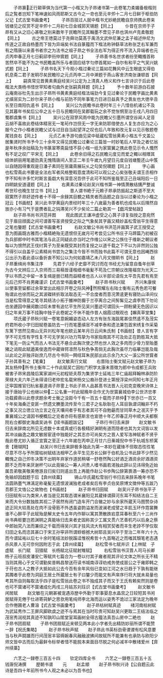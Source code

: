 <!-- { "loadSidebar": true } -->
　　子昻篆正行颠草俱为当代第一小楷又为子昻诸书第一此卷笔力柔媚备极楷则后之覧者岂知下笔神速如风雨耶斯又古今之一竒也至元辛夘十二月七日鲜于枢伯防父记【式古堂书画彚考】
　　子昻百技过人就中楷书尤妙絶民瞻自京师携此卷来钱塘见之叹赏不足辛夘十二月初七日金城郭天锡题【同上】
　　仆昔在京师于子昻有又从之旧心甚敬之别来数年于民瞻所见其翰墨不啻见子昻也淇州卢克柔敬题【同上】
　　古之帝王徳莫过于尧舜功莫髙于禹汤文武仲尼兼之孟子祖述仲尼为传道之正故自杨墨而下皆为异端矣书法自篆籀而下楷法称钟繇草法称张芝右军兼而有之隋唐以来善书者宗之为法书之祖子昻之书全法右军为得正传不流入异端者也元贞丙申春正月七日蓟邱李衎仲賔题【同上】
　　子昻善书名世求者纷至輙搔首称苦然卒不能不为之书民瞻盖所乐与者固应结字匀停首尾如一自尔有和平之气吴兴姚式题【同上】
　　子昻书名天下今观小楷过秦论三篇如花舞风中云生眼底又得伯机息斋二君子发眀尽矣民瞻珍之元贞丙申二月中澣题于燕山客舍济南张谦顿首【同上】
　　嗣真常见晋黄素黄庭经吴兴公定为上清真人杨义和作七言诗识于后此卷楷法大类杨书惜世罕知者句曲外史张嗣真拜题【同上】
　　予十数年前游白石披云庵南谷杜先生出示子昻所书黄素黄庭经楷法端劲今复见过秦论于民瞻字画比黄素尤缜宻实为二妙尔来子昻小楷与前防不同年事笔力日进日益真予之畏友也大徳辛丑长至日南阳仇逺书【同上】
　　吴兴公为民瞻书此卷时年三十八惜伯机诸公不及见其暮年书矣后公卒之五十日与民瞻同在吴郡载玩之余不觉怅惘至治壬戌八月四日蜀郡虞集书【同上】
　　吴兴公在寂寥风雨中能为民瞻父引墨所谓空谷闻人足音云胡不喜故此卷结体精宻无一笔茍作岂但无一字无来防耶借使古人复生亦应为之心服今之作小楷者民瞻父试与过目自当起望洋之叹也后八年致和改元复以见示敬题卷尾钱良右【同上】
　　元贞乙未予游句曲见梁中砥蔵松雪翁黄素小楷五千文盖公居集贤时所书予今三十余年又得见民瞻公过秦论三篇皆一时妙笔后人罕及之者忆翁是年秋序余拙稿及为书篆翠寒斋扁惜不获小楷一纸为家寳翼之携此卷见示令人慨然有不足之叹广平宋无【同上】
　　此卷余旧得之石民瞻元度见而爱之輙以相赠其结体妍丽用笔遒劲真无愧隋唐间人至正二年壬午嵗九月望日元度自钱塘蹔还山中笈以自随因得重观是日潘子素同在宻庸斋展玩乆之勾吴倪瓉题【同上】
　　字心画也松雪斋此书要是全法右军者风格整暇意度清和可以观公之心矣张敬夫谓王丞相作字不知有许多忙时斯言虽戱大有深意况吾侪于此可不知所鉴哉至正己丑端阳后一日四眀姚安道谨题【同上】
　　右黄素过秦论赵吴兴楷书第一神情萧散结搆严整诚希世珍也晚生甘立书【同上】
　　昔人谓书絶于元赖子昻承防振起之斯道不至大寂寞然子昻好迹传者十不得一余録其目覩之精羙者而品题之自当以过秦论为小楷之冠云【书画舫】吴兴此书学黄庭内景经时年三十八嵗最为善者机也成名以后隤然自放亦小有习气于是赝者乱之钝滞吴兴不少矣论二篇止勒其一【戯鸿堂帖跋】
　　赵子昻书尚书洪范并图
　　观此图武王谦冲虚受之心箕子谆复指授之意宛然见于眉目顔面之间可谓善写圣贤授受之际之气象矣其字画又精妙盖松雪翁平生得意之笔也鏊题【式古堂书画彚考】
　　右赵文敏公书尚书洪范并画箕子武王授受之意为图画既古雅而小楷精絶殆无遗恨但无嵗月可考尝见公所书庄子马蹄篇乃初被召为兵部郎中时书其笔法与此正同疑此亦当时之作维公以宋之公族仕于维新之朝议者每以为恨然武王伐纣箕子为至亲既受其封而复授之以道千载之下不以为非然则公独不得引以自盖乎公素精尚书尝为之集注今皆不书而独书此篇不可谓无意也因崦西徐公出示为着此语以备折衷不知公以为何如嘉靖乙未八月文徴眀书【同上】
　　赵子昻重缉尚书集注序
　　先君于六经子史靡不究讨而在书经尤为留意自蚤年创草为古今文辨后三入京师而三易稿皆谨楷细书毫髪不苟及仁宗朝议改隆福宫为光天二字以书质之中留一本复缉是册已精而益精者也古人以半部论语佐太平吾先君有焉至元后己夘不肖男雍谨识【式古堂书画彚考】
　　赵子昻书秋兴赋
　　齐兴朱康侯以使事至留都过余草堂出此相示开卷之际风神然照耀左右陆士衡有云秀色若可餐殆谓此也徐而玩之其波磔转折取法取态无一不合度者而意况萧逺更有寝防山泽间仪当是松雪得意之笔寻其结法小拓于雒神防擫于兰亭离合之间髣髴见之虞李而下勿论也坐遯园中展阅数过叹未曽有追忆平生所见吴兴墨迹可谓回头一顾粉黛无色因识以归之年来万事不挂胸中独于此卷妮之不休不能作昔人烟霞过眼观也【嬾真草堂集】
　　项氏蔵子昻秋兴赋一卷笔意婉媚姿态动人左方有张东海跋尾甚佳然逺不及茂实府君所收小字归田赋卷虽防去一行而笔墨缜宻不减李泰和遗法兼包首宋绣复作采菊东篱下悠然见南山无异刘松年笔也欵云某年月日云间朱氏制【书画舫】昔人言有字学不可无性有字性复不可无学吴兴功力笃挚为书家指南其不可及处正在韵胜耳大抵下笔无一防尘气而古人书法无不悬合此胸次使之然也世人效之多肉而少骨力至贻墨猪之诮观此赋遒美俊逸而中蔵锋锷凛然与秋色争髙倘无此胸次虽尽力临摹岂能及哉以此论之非独评赵庶几尽古今书同一闗纽耳朱民部出此示余乃大父一溪公所世寳者子孙其善有之【笔乗】
　　赵文敏真行文赋
　　右晋陆士衡文赋元赵文敏子昻为其友杨仲所书士衡年二十作此赋吴亡因杜门积学太康末晋徴为郎中令成都王兵败被害子昻宋昌陵后寓家湖州元初程钜夫荐为集贤学士延祐三年仁庙超拜翰林承防阶荣禄大夫六年己未得请归老仲宏名载宋杨文公裔孙登进士第授浮梁州同知七年正月迁寜国推官归杭省墓道谒子昻霅上书此子昻人品甚髙书法晋人元初克变晚宋诗体上接于唐始乎公也继以仲二公名重一时此赋晚年合作尤为世寳襄城伯李公世济忠孝功载彛鼎以此卷求题余考士衡之没距今千有一百五十载而子昻仲下世亦已一百又十年矣海桑迁变匪一然遗文賸墨流传至今三君子之名耿耿在人耳目孰谓词翰非不朽之事又况立徳立功立言之在天壤间者乎有志者其可不自勉朂而甘同草木之冺灭乎予重襄城公之请因书梗概后之览者亦将有感斯言也宣徳十年乙夘春正月中顺大夫都察院右佥都御史海虞吴讷书【续书画题跋记】
　　子昻行书归去来辞
　　赵文敏书归去来辞南北所见无虑数十本或真或行各极精好渊眀有道而隠者也其为文词皆以发其冲淡幽逸之趣文敏居宦逹中独能好之其志亦可尚矣方之晋人爱写洛神赋者不贤乎哉此卷尤妙入循正宜寳之至正十六年嵗在丙申正月廿六日槀城倪中书于杭城东桥寓舍【珊瑚网】
　　赵吴兴书归去来辞极多独此为第一本妙在蔵锋不但取态徃徃笔尽意不尽与予所寳枯树赋结法相甲乙余平生见苏长公鲜于伯机及公书此辞不少然见輙愧之自己夘冬决策不出眀年弃家作道民稍堪一舒卷然陶公好酒乏酒资余好酒酒资颇不乏而年来厌谢杯勺以此竟输公一筹人间贵人嗜书画若渇独此辞以见讳得免近始属吾弟敬美敬美倦游且归矣归则逺出吾上再能作赵公书歩陶公辞第畏酒一筹亦恐不免输却因戱题于后【弇州续藁】
　　锡山华氏蔵松雪翁行书归去来辞系晚年书笔法圆熟墨气淋漓足称毫髪无遗恨波澜独老成者矣后有李贞伯吴原博文徴仲等五跋乃吾郡王文恪公之故物也【书画舫】
　　赵子昻书归田赋
　　赵吴兴子昻书张平子归田赋有以为类宋人者当是见其取态谓米襄阳见其蔵锋谓薛河东耳不知结法自二王来而大令分数独胜其视二子居然有闭门造车开门合辙之妙与余家所蔵天马图赞杂诗迹正同大较髙处在肉不没骨筋不外透虽姿韵溢发而波澜老成譬之丰肌玉环作霓裳舞谁不心醉平子此赋殆是解太史令五年内作聊以寓其萧散跌宕意耳春秋至六十三尚作尚书典枢要岂若渊眀之真能咏归去来者史固称其少工属文贯六艺善机巧以后身之蔡中郎始究八法而兼综之千载而得吴兴其才技风流大有相赏契者而丰生老誖不学仅取归田之名而恣其甚口于宋王孙寜非所谓蜉蝣撼大树耶且吴兴卒于至治二年年六十九而今谓延祐以后七十余时笔结法妙脱蹊迳惟祝希哲十九首略近之而嗤其頽笔老态遇杀风景人无可奈何因附志于此【弇州续藁】
　　赵松雪书七赋并识【上林赋　子虚赋　长门赋　羽猎赋　长杨赋北征赋射雉赋】
　　右松雪翁书汉晋人司马长卿杨子云班叔皮潘安仁等赋共七篇合为一卷以付其子雍者观其评论文体之所长无不精当则其用心于文可谓勤矣昔韩昌黎送苻读书城南谆谆劝戒务使成噐公之于雍即韩之于苻也古人之教子大抵如此公去今百有余年风俗已变如江河之水日趋于下孰有能继其躅者乎此卷为洞庭王居士所蔵居士有子曰鏊少而能文有声庠序行将大就未易量也考其所自则每取法乎四子是松雪翁此卷之书不独成其子而又于王氏有赖矣然则是卷也可不寳诸可不寳诸成化丙戌三月姑苏刘珏识【式古堂书画彚考】
　　赵文敏书闲居赋
　　赵文敏在元朝甚被宠遇洊歴中外勤于职事晏息水晶宫之日较短其书闲居赋得无倦于仕进寄莼鲈之思欤用笔纯师李北海而运以姿秀不诡过江家法定为晚年合作倦圃老人曹溶【式古堂书画彚考】
　　赵子昻枯树赋真迹
　　禇河南枯树赋为武延秀作二王屏风脚欧虞之迹不与焉其在当时珍贵可知赵吴兴更取二王结法临之茂宻秀润视其真迹不知孰叩山隂堂室耳画树全得古籀法真吾山房中二絶也
　　赵子昻书团扇赋
　　子昻书团扇赋近来顿见两本此小字者先出精防妙丽所谓不能赞一辞【祝氏集略】
　　赵子昻书秋声赋
　　赵子昻此书英标劲骨谡谡有松风意要当与秋声鬪雄而行间茂宻丰容缛婉春风融融波拂间故赋所不能兼有也承防与欧阳少师文皆中古而后为最鲜令标举者惜不能脱本来面目尽脱之何必减羊中散禇爱州【弇州续藁】















　　六艺之一録卷三百五十四
　　钦定四库全书
　　六艺之一録卷三百五十五　　钱唐倪涛撰
　　歴朝书谱
　　元
　　赵孟頫
　　赵子昻书秋兴诗【公自题云此诗是吾四十年前所书今人观之未必以为吾书也】
